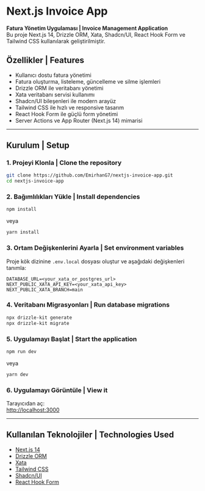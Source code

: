 # Next.js Invoice App

**Fatura Yönetim Uygulaması | Invoice Management Application**  
Bu proje Next.js 14, Drizzle ORM, Xata, Shadcn/UI, React Hook Form ve Tailwind CSS kullanılarak geliştirilmiştir.

## Özellikler | Features

- Kullanıcı dostu fatura yönetimi
- Fatura oluşturma, listeleme, güncelleme ve silme işlemleri
- Drizzle ORM ile veritabanı yönetimi
- Xata veritabanı servisi kullanımı
- Shadcn/UI bileşenleri ile modern arayüz
- Tailwind CSS ile hızlı ve responsive tasarım
- React Hook Form ile güçlü form yönetimi
- Server Actions ve App Router (Next.js 14) mimarisi

---

## Kurulum | Setup

### 1. Projeyi Klonla | Clone the repository

```bash
git clone https://github.com/EmirhanG7/nextjs-invoice-app.git
cd nextjs-invoice-app
```

### 2. Bağımlılıkları Yükle | Install dependencies

```bash
npm install
```
veya
```bash
yarn install
```

### 3. Ortam Değişkenlerini Ayarla | Set environment variables

Proje kök dizinine `.env.local` dosyası oluştur ve aşağıdaki değişkenleri tanımla:

```env
DATABASE_URL=<your_xata_or_postgres_url>
NEXT_PUBLIC_XATA_API_KEY=<your_xata_api_key>
NEXT_PUBLIC_XATA_BRANCH=main
```

### 4. Veritabanı Migrasyonları | Run database migrations

```bash
npx drizzle-kit generate
npx drizzle-kit migrate
```

### 5. Uygulamayı Başlat | Start the application

```bash
npm run dev
```
veya
```bash
yarn dev
```

### 6. Uygulamayı Görüntüle | View it

Tarayıcıdan aç:  
[http://localhost:3000](http://localhost:3000)

---

## Kullanılan Teknolojiler | Technologies Used

- [Next.js 14](https://nextjs.org/)
- [Drizzle ORM](https://orm.drizzle.team/)
- [Xata](https://xata.io/)
- [Tailwind CSS](https://tailwindcss.com/)
- [Shadcn/UI](https://ui.shadcn.dev/)
- [React Hook Form](https://react-hook-form.com/)
